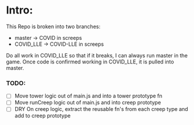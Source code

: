 # Intro:

This Repo is broken into two branches:

- master -> COVID in screeps
- COVID_LLE -> COVID-LLE in screeps

Do all work in COVID_LLE so that if it breaks, I can always run master in the game. Once code is confirmed working in COVID_LLE, it is pulled into master.

### TODO:

- [ ] Move tower logic out of main.js and into a tower prototype fn
- [ ] Move runCreep logic out of main.js and into creep prototype
- [ ] DRY On creep logic, extract the reusable fn's from each creep type and add to creep prototype
